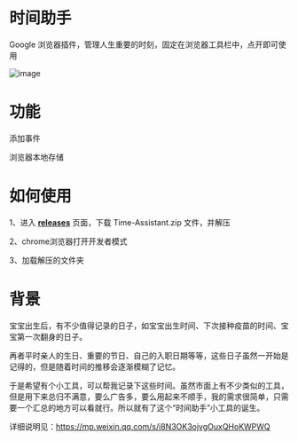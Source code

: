# 时间助手
Google 浏览器插件，管理人生重要的时刻，固定在浏览器工具栏中，点开即可使用

![image](https://github.com/CharlesYe8848/Time-Assistant/assets/26808857/023f4da2-99e8-45df-9039-187a20e63309)

# 功能
添加事件

浏览器本地存储

# 如何使用
1、进入 [**releases**](https://github.com/CharlesYe8848/Time-Assistant/releases) 页面，下载 Time-Assistant.zip 文件，并解压

2、chrome浏览器打开开发者模式

3、加载解压的文件夹

# 背景
宝宝出生后，有不少值得记录的日子，如宝宝出生时间、下次接种疫苗的时间、宝宝第一次翻身的日子。

再者平时亲人的生日、重要的节日、自己的入职日期等等，这些日子虽然一开始是记得的，但是随着时间的推移会逐渐模糊了记忆。

于是希望有个小工具，可以帮我记录下这些时间。虽然市面上有不少类似的工具，但是用下来总归不满意，要么广告多，要么用起来不顺手，我的需求很简单，只需要一个汇总的地方可以看就行。所以就有了这个“时间助手”小工具的诞生。

详细说明见：https://mp.weixin.qq.com/s/i8N3OK3ojvgOuxQHoKWPWQ
